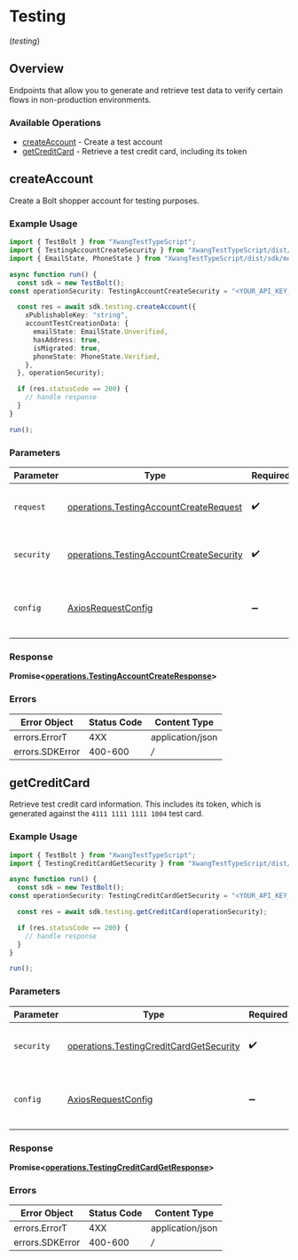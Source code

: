 # Testing
(*testing*)

## Overview

Endpoints that allow you to generate and retrieve test data to verify certain
flows in non-production environments.


### Available Operations

* [createAccount](#createaccount) - Create a test account
* [getCreditCard](#getcreditcard) - Retrieve a test credit card, including its token

## createAccount

Create a Bolt shopper account for testing purposes.


### Example Usage

```typescript
import { TestBolt } from "XwangTestTypeScript";
import { TestingAccountCreateSecurity } from "XwangTestTypeScript/dist/sdk/models/operations";
import { EmailState, PhoneState } from "XwangTestTypeScript/dist/sdk/models/shared";

async function run() {
  const sdk = new TestBolt();
const operationSecurity: TestingAccountCreateSecurity = "<YOUR_API_KEY_HERE>";

  const res = await sdk.testing.createAccount({
    xPublishableKey: "string",
    accountTestCreationData: {
      emailState: EmailState.Unverified,
      hasAddress: true,
      isMigrated: true,
      phoneState: PhoneState.Verified,
    },
  }, operationSecurity);

  if (res.statusCode == 200) {
    // handle response
  }
}

run();
```

### Parameters

| Parameter                                                                                              | Type                                                                                                   | Required                                                                                               | Description                                                                                            |
| ------------------------------------------------------------------------------------------------------ | ------------------------------------------------------------------------------------------------------ | ------------------------------------------------------------------------------------------------------ | ------------------------------------------------------------------------------------------------------ |
| `request`                                                                                              | [operations.TestingAccountCreateRequest](../../sdk/models/operations/testingaccountcreaterequest.md)   | :heavy_check_mark:                                                                                     | The request object to use for the request.                                                             |
| `security`                                                                                             | [operations.TestingAccountCreateSecurity](../../sdk/models/operations/testingaccountcreatesecurity.md) | :heavy_check_mark:                                                                                     | The security requirements to use for the request.                                                      |
| `config`                                                                                               | [AxiosRequestConfig](https://axios-http.com/docs/req_config)                                           | :heavy_minus_sign:                                                                                     | Available config options for making requests.                                                          |


### Response

**Promise<[operations.TestingAccountCreateResponse](../../sdk/models/operations/testingaccountcreateresponse.md)>**
### Errors

| Error Object     | Status Code      | Content Type     |
| ---------------- | ---------------- | ---------------- |
| errors.ErrorT    | 4XX              | application/json |
| errors.SDKError  | 400-600          | */*              |

## getCreditCard

Retrieve test credit card information. This includes its token, which is
generated against the `4111 1111 1111 1004` test card.


### Example Usage

```typescript
import { TestBolt } from "XwangTestTypeScript";
import { TestingCreditCardGetSecurity } from "XwangTestTypeScript/dist/sdk/models/operations";

async function run() {
  const sdk = new TestBolt();
const operationSecurity: TestingCreditCardGetSecurity = "<YOUR_API_KEY_HERE>";

  const res = await sdk.testing.getCreditCard(operationSecurity);

  if (res.statusCode == 200) {
    // handle response
  }
}

run();
```

### Parameters

| Parameter                                                                                              | Type                                                                                                   | Required                                                                                               | Description                                                                                            |
| ------------------------------------------------------------------------------------------------------ | ------------------------------------------------------------------------------------------------------ | ------------------------------------------------------------------------------------------------------ | ------------------------------------------------------------------------------------------------------ |
| `security`                                                                                             | [operations.TestingCreditCardGetSecurity](../../sdk/models/operations/testingcreditcardgetsecurity.md) | :heavy_check_mark:                                                                                     | The security requirements to use for the request.                                                      |
| `config`                                                                                               | [AxiosRequestConfig](https://axios-http.com/docs/req_config)                                           | :heavy_minus_sign:                                                                                     | Available config options for making requests.                                                          |


### Response

**Promise<[operations.TestingCreditCardGetResponse](../../sdk/models/operations/testingcreditcardgetresponse.md)>**
### Errors

| Error Object     | Status Code      | Content Type     |
| ---------------- | ---------------- | ---------------- |
| errors.ErrorT    | 4XX              | application/json |
| errors.SDKError  | 400-600          | */*              |

